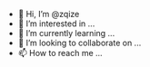 - 👋 Hi, I’m @zqize
- 👀 I’m interested in ...
- 🌱 I’m currently learning ...
- 💞️ I’m looking to collaborate on ...
- 📫 How to reach me ...

<!---
zqize/zqize is a ✨ special ✨ repository because its `README.md` (this file) appears on your GitHub profile.
You can click the Preview link to take a look at your changes.
--->
